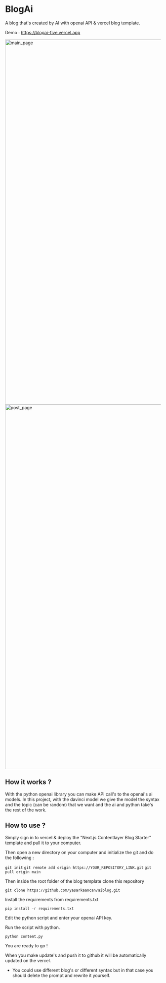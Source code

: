 # BlogAi

A blog that's created by AI with openai API & vercel blog template.

Demo : https://blogai-five.vercel.app

<img width="1177" alt="main_page" src="https://github.com/yasarkaancan/aiblog/assets/66377701/d431f76c-17c8-4b62-98e8-a47ebb9a8c46">

<img width="1177" alt="post_page" src="https://github.com/yasarkaancan/aiblog/assets/66377701/71ce9276-005f-4f10-87c9-c76f904ec103">



## How it works ?

With the python openai library you can make API call's to the openai's ai models. In this project, with the davinci model we give the model the syntax and the topic (can be random) that we want and the ai and python take's the rest of the work.

## How to use ?

Simply sign in to vercel & deploy the "Next.js Contentlayer Blog Starter" template and pull it to your computer.

Then open a new directory on your computer and initialize the git and do the following :

`git init`
`git remote add origin https://YOUR_REPOSITORY_LINK.git`
`git pull origin main`

Then inside the root folder of the blog template clone this repository

`git clone https://github.com/yasarkaancan/aiblog.git`

Install the requirements from requirements.txt

`pip install -r requirements.txt`

Edit the python script and enter your openai API key.

Run the script with python.

`python content.py`

You are ready to go !

When you make update's and push it to github it will be automatically updated on the vercel. 

- You could use different blog's or different syntax but in that case you should delete the prompt and rewrite it yourself.
